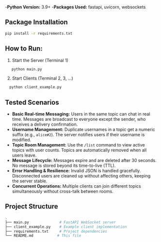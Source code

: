 -**Python Version:** 3.9+ 
-**Packages Used:** fastapi, uvicorn, websockets  

## Package Installation
```bash
pip install -r requirements.txt
```
## How to Run:

1. Start the Server (Terminal 1)
```bash
   python main.py
```
2. Start Clients (Terminal 2, 3, ...)
 ```bash
   python client_example.py
```
## Tested Scenarios

- **Basic Real-time Messaging:** Users in the same topic can chat in real time. Messages are broadcast to everyone except the sender, who receives a delivery confirmation.  
- **Username Management:** Duplicate usernames in a topic get a numeric suffix (e.g., `alice#2`). The server notifies users if their username is modified.  
- **Topic Room Management:** Use the `/list` command to view active topics with user counts. Topics are automatically removed when all users leave.  
- **Message Lifecycle:** Messages expire and are deleted after 30 seconds. No message is stored beyond its time-to-live (TTL).  
- **Error Handling & Resilience:** Invalid JSON is handled gracefully. Disconnected users are cleaned up without affecting others, keeping the server stable.  
- **Concurrent Operations:** Multiple clients can join different topics simultaneously without cross-talk between rooms.


## Project Structure
```bash
.
├── main.py              # FastAPI WebSocket server
├── client_example.py    # Example client implementation
├── requirements.txt     # Project dependencies
└── README.md           # This file
```


